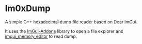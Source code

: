 # Im0xDump
A simple C++ hexadecimal dump file reader based on Dear ImGui.

It uses the [ImGui-Addons](https://github.com/gallickgunner/ImGui-Addons) library to open a file explorer and [imgui_memory_editor](https://github.com/ocornut/imgui_club) to read dump.